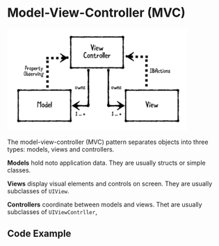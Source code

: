 
# Model-View-Controller (MVC)
![mvc](images/mvc.png)

The model-view-controller (MVC) pattern separates objects into three types: models, views and controllers.

<b>Models</b> hold noto application data. They are usually structs or simple classes.

<b>Views</b> display visual elements and controls on screen. They are usually subclasses of `UIView`.

**Controllers**  coordinate between models and views. Thet are usually subclasses of `UIViewContrller`,

## Code Example

